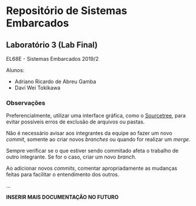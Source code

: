 # Repositório de Sistemas Embarcados
## Laboratório 3 (Lab Final)
EL68E - Sistemas Embarcados 2019/2

Alunos:
* Adriano Ricardo de Abreu Gamba
* Davi Wei Tokikawa

### Observações

Preferencialmente, utilizar uma interface gráfica, como o [Sourcetree](https://www.sourcetreeapp.com/), para evitar possíveis erros de exclusão de arquivos ou pastas.

Não é necessário avisar aos integrantes da equipe ao fazer um novo *commit*, somente ao criar novos *branches* ou quando for realizar um *merge*.

Sempre verificar se o que estiver sendo commitado afeta o trabalho de outro integrante. Se for o caso, criar um novo *branch*.

Ao adicionar novos *commits*, comentar apropriadamente as mudanças feitas para facilitar o entendimento dos outros.

...

**INSERIR MAIS DOCUMENTAÇÃO NO FUTURO**
